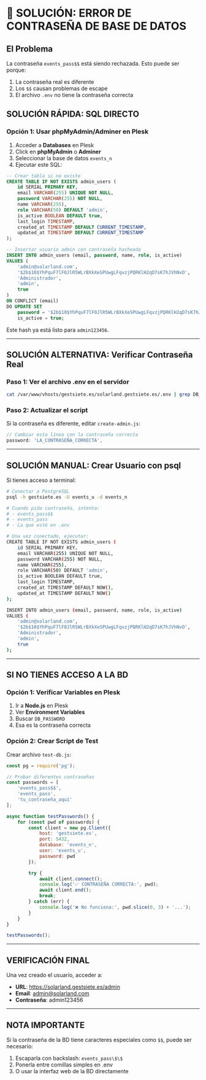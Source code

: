 # 🔴 SOLUCIÓN: ERROR DE CONTRASEÑA DE BASE DE DATOS

## El Problema
La contraseña `events_pass$$` está siendo rechazada. Esto puede ser porque:
1. La contraseña real es diferente
2. Los `$$` causan problemas de escape
3. El archivo `.env` no tiene la contraseña correcta

## SOLUCIÓN RÁPIDA: SQL DIRECTO

### Opción 1: Usar phpMyAdmin/Adminer en Plesk

1. Acceder a **Databases** en Plesk
2. Click en **phpMyAdmin** o **Adminer**
3. Seleccionar la base de datos `events_n`
4. Ejecutar este SQL:

```sql
-- Crear tabla si no existe
CREATE TABLE IF NOT EXISTS admin_users (
    id SERIAL PRIMARY KEY,
    email VARCHAR(255) UNIQUE NOT NULL,
    password VARCHAR(255) NOT NULL,
    name VARCHAR(255),
    role VARCHAR(50) DEFAULT 'admin',
    is_active BOOLEAN DEFAULT true,
    last_login TIMESTAMP,
    created_at TIMESTAMP DEFAULT CURRENT_TIMESTAMP,
    updated_at TIMESTAMP DEFAULT CURRENT_TIMESTAMP
);

-- Insertar usuario admin con contraseña hasheada
INSERT INTO admin_users (email, password, name, role, is_active)
VALUES (
    'admin@solarland.com',
    '$2b$10$YhPquF7lF0JlR5WLrBXkXeSPUwgLFqvzjPQRKlH2qD7sK7hJVhNvO',
    'Administrador',
    'admin',
    true
)
ON CONFLICT (email)
DO UPDATE SET
    password = '$2b$10$YhPquF7lF0JlR5WLrBXkXeSPUwgLFqvzjPQRKlH2qD7sK7hJVhNvO',
    is_active = true;
```

Este hash ya está listo para `admin123456`.

---

## SOLUCIÓN ALTERNATIVA: Verificar Contraseña Real

### Paso 1: Ver el archivo .env en el servidor

```bash
cat /var/www/vhosts/gestsiete.es/solarland.gestsiete.es/.env | grep DB_PASSWORD
```

### Paso 2: Actualizar el script

Si la contraseña es diferente, editar `create-admin.js`:

```javascript
// Cambiar esta línea con la contraseña correcta
password: 'LA_CONTRASEÑA_CORRECTA',
```

---

## SOLUCIÓN MANUAL: Crear Usuario con psql

Si tienes acceso a terminal:

```bash
# Conectar a PostgreSQL
psql -h gestsiete.es -U events_u -d events_n

# Cuando pida contraseña, intenta:
# - events_pass$$
# - events_pass
# - La que esté en .env

# Una vez conectado, ejecutar:
CREATE TABLE IF NOT EXISTS admin_users (
    id SERIAL PRIMARY KEY,
    email VARCHAR(255) UNIQUE NOT NULL,
    password VARCHAR(255) NOT NULL,
    name VARCHAR(255),
    role VARCHAR(50) DEFAULT 'admin',
    is_active BOOLEAN DEFAULT true,
    last_login TIMESTAMP,
    created_at TIMESTAMP DEFAULT NOW(),
    updated_at TIMESTAMP DEFAULT NOW()
);

INSERT INTO admin_users (email, password, name, role, is_active)
VALUES (
    'admin@solarland.com',
    '$2b$10$YhPquF7lF0JlR5WLrBXkXeSPUwgLFqvzjPQRKlH2qD7sK7hJVhNvO',
    'Administrador',
    'admin',
    true
);
```

---

## SI NO TIENES ACCESO A LA BD

### Opción 1: Verificar Variables en Plesk

1. Ir a **Node.js** en Plesk
2. Ver **Environment Variables**
3. Buscar `DB_PASSWORD`
4. Esa es la contraseña correcta

### Opción 2: Crear Script de Test

Crear archivo `test-db.js`:

```javascript
const pg = require('pg');

// Probar diferentes contraseñas
const passwords = [
    'events_pass$$',
    'events_pass',
    'tu_contraseña_aquí'
];

async function testPasswords() {
    for (const pwd of passwords) {
        const client = new pg.Client({
            host: 'gestsiete.es',
            port: 5432,
            database: 'events_n',
            user: 'events_u',
            password: pwd
        });

        try {
            await client.connect();
            console.log('✅ CONTRASEÑA CORRECTA:', pwd);
            await client.end();
            break;
        } catch (err) {
            console.log('❌ No funciona:', pwd.slice(0, 3) + '...');
        }
    }
}

testPasswords();
```

---

## VERIFICACIÓN FINAL

Una vez creado el usuario, acceder a:
- **URL**: https://solarland.gestsiete.es/admin
- **Email**: admin@solarland.com
- **Contraseña**: admin123456

---

## NOTA IMPORTANTE

Si la contraseña de la BD tiene caracteres especiales como `$$`, puede ser necesario:
1. Escaparla con backslash: `events_pass\$\$`
2. Ponerla entre comillas simples en .env
3. O usar la interfaz web de la BD directamente
